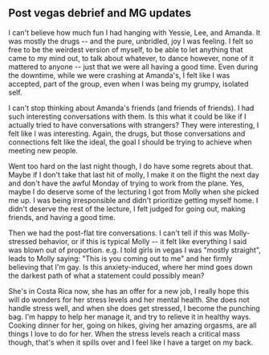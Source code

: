## Post vegas debrief and MG updates

I can't believe how much fun I had hanging with Yessie, Lee, and Amanda. It was mostly the drugs
-- and the pure, unbridled, joy I was feeling.  I felt so free to be the weirdest version of myself,
to be able to let anything that came to my mind out, to talk about whatever, to dance however, none of it
mattered to anyone -- just that we were all having a good time. Even during the downtime, while we were
crashing at Amanda's, I felt like I was accepted, part of the group, even when I was being my grumpy,
isolated self.

I can't stop thinking about Amanda's friends (and friends of friends). I had such interesting conversations
with them. Is this what it could be like if I actually tried to have conversations with strangers? They were
interesting, I felt like I was interesting. Again, the drugs, but those conversations and connections felt
like the ideal, the goal I should be trying to achieve when meeting new people.

Went too hard on the last night though, I do have some regrets about that. Maybe if I don't take that last
hit of molly, I make it on the flight the next day and don't have the awful Monday of trying to work from the
plane. Yes, maybe I do deserve some of the lecturing I got from Molly when she picked me up. I was being
irresponsible and didn't prioritize getting myself home. I didn't deserve the rest of the lecture, I felt
judged for going out, making friends, and having a good time.

Then we had the post-flat tire conversations. I can't tell if this was Molly-stressed behavior, or if this is
typical Molly -- it felt like everything I said was blown out of proportion. e.g. I told girls in vegas I was
"mostly straight", leads to Molly saying: "This is you coming out to me" and her firmly believing that I'm
gay. Is this anxiety-induced, where her mind goes down the darkest path of what a statement could possibly
mean?

She's in Costa Rica now, she has an offer for a new job, I really hope this will do wonders for her stress
levels and her mental health. She does not handle stress well, and when she does get stressed, I become the
punching bag. I'm happy to help her manage it, and try to relieve it in healthy ways.  Cooking dinner for her,
going on hikes, giving her amazing orgasms, are all things I love to do for her. When the stress levels reach
a critical mass though, that's when it spills over and I feel like I have a target on my back.
